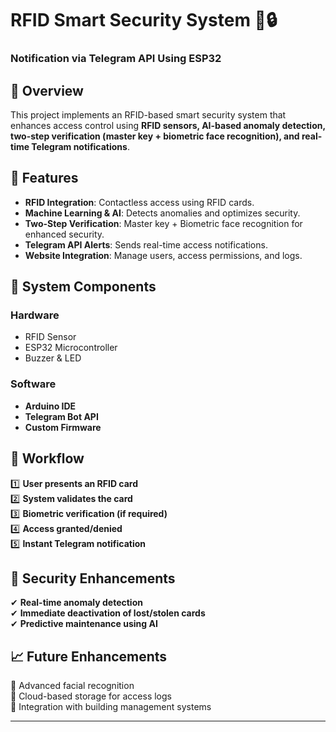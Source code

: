 # RFID Smart Security System 🚪🔒

### Notification via Telegram API Using ESP32

## 📌 Overview

This project implements an RFID-based smart security system that enhances access control using **RFID sensors, AI-based anomaly detection, two-step verification (master key + biometric face recognition), and real-time Telegram notifications**.

## 🚀 Features

- **RFID Integration**: Contactless access using RFID cards.
- **Machine Learning & AI**: Detects anomalies and optimizes security.
- **Two-Step Verification**: Master key + Biometric face recognition for enhanced security.
- **Telegram API Alerts**: Sends real-time access notifications.
- **Website Integration**: Manage users, access permissions, and logs.

## 🔧 System Components

### **Hardware**

- RFID Sensor  
- ESP32 Microcontroller  
- Buzzer & LED  

### **Software**

- **Arduino IDE**  
- **Telegram Bot API**  
- **Custom Firmware**  

## 🔄 Workflow

1️⃣ **User presents an RFID card**  
2️⃣ **System validates the card**  
3️⃣ **Biometric verification (if required)**  
4️⃣ **Access granted/denied**  
5️⃣ **Instant Telegram notification**  

## 🔑 Security Enhancements

✔ **Real-time anomaly detection**  
✔ **Immediate deactivation of lost/stolen cards**  
✔ **Predictive maintenance using AI**  

## 📈 Future Enhancements

🔹 Advanced facial recognition  
🔹 Cloud-based storage for access logs  
🔹 Integration with building management systems  

---



